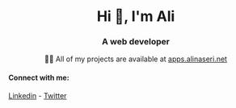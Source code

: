 <h1 align="center">Hi 👋, I'm Ali</h1>
<h3 align="center">A web developer </></h3>

<div align="center">👨‍💻 All of my projects are available at <a href="https://apps.alinaseri.net" target="blank">apps.alinaseri.net</a></div>

<h4 align="left">Connect with me:</h4>
<a href="https://linkedin.com/in/alinaserinet" target="blank">Linkedin</a>
 - 
<a href="https://twitter.com/alinaserinet" target="blank">Twitter</a>
